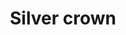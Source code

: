 ---
title: Silver crown
date: 
draft: false

# descripcion
description : Aros colgantes en plata 925.

materials: Plata 925

color: 

dimensions: Largo 2,50 cm

code: 01-01-1040

type: "Aros"

categories: []

price: $10.400,00

price_eftvo: $8.840,00

# Images
# first image will be shown in the product page
images:
  # - image: "images/path_to_image"
  # La ubicacion de las imagenes es imagenes/Aros/Aros.Colgantes/01-01-1040-silver-crown
  - image: "./images/aros/colgantes/01-01-1040-silver-crown.jpg"
---